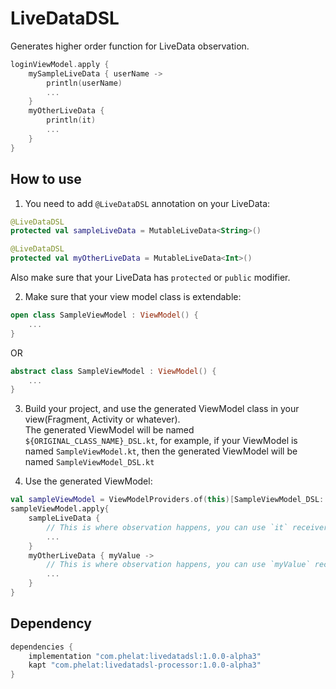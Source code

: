 # LiveDataDSL
Generates higher order function for LiveData observation.
```kotlin
loginViewModel.apply {
    mySampleLiveData { userName ->
        println(userName)
        ...
    }
    myOtherLiveData {
        println(it)
        ...
    }
}
```


## How to use  
1. You need to add `@LiveDataDSL` annotation on your LiveData:  
```kotlin
@LiveDataDSL
protected val sampleLiveData = MutableLiveData<String>()

@LiveDataDSL
protected val myOtherLiveData = MutableLiveData<Int>()
```
Also make sure that your LiveData has `protected` or `public` modifier.

2. Make sure that your view model class is extendable:
```kotlin
open class SampleViewModel : ViewModel() {
    ...
}
```
OR
```kotlin
abstract class SampleViewModel : ViewModel() {
    ...
}
```

3. Build your project, and use the generated ViewModel class in your view(Fragment, Activity or whatever).  
The generated ViewModel will be named `${ORIGINAL_CLASS_NAME}_DSL.kt`, for example, if your ViewModel is named `SampleViewModel.kt`, then the generated ViewModel will be named `SampleViewModel_DSL.kt`

4. Use the generated ViewModel:
```kotlin
val sampleViewModel = ViewModelProviders.of(this)[SampleViewModel_DSL::class.java]
sampleViewModel.apply{
    sampleLiveData {
        // This is where observation happens, you can use `it` receiver as observed value
        ...
    }
    myOtherLiveData { myValue ->
        // This is where observation happens, you can use `myValue` receiver as observed value
        ...
    }
}
```

## Dependency
```groovy
dependencies {
    implementation "com.phelat:livedatadsl:1.0.0-alpha3"
    kapt "com.phelat:livedatadsl-processor:1.0.0-alpha3"
}
```

